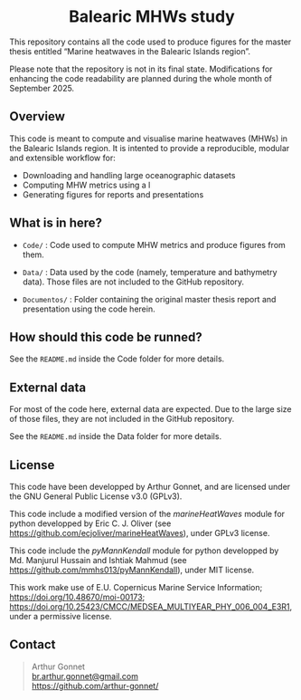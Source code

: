 # <h1 style="text-align: center;"> Balearic MHWs study </h1>

This repository contains all the code used to produce figures for the master thesis entitled “Marine heatwaves in the Balearic Islands region”.

Please note that the repository is not in its final state. Modifications for enhancing the code readability are planned during the whole month of September 2025.

## Overview

This code is meant to compute and visualise marine heatwaves (MHWs) in the Balearic Islands region. It is intented to provide a reproducible, modular and extensible workflow for:

- Downloading and handling large oceanographic datasets
- Computing MHW metrics using a l
- Generating figures for reports and presentations

## What is in here?

 - `Code/` :
    Code used to compute MHW metrics and produce figures from them.

 - `Data/` :
    Data used by the code (namely, temperature and bathymetry data). Those files are not included to the GitHub repository.

 - `Documentos/` :
    Folder containing the original master thesis report and presentation using the code herein.

## How should this code be runned?

See the `README.md` inside the Code folder for more details. 

## External data

For most of the code here, external data are expected. Due to the large size of those files, they are not included in the GitHub repository.

See the `README.md` inside the Data folder for more details.

## License

This code have been developped by Arthur Gonnet, and are licensed under the GNU General Public License v3.0 (GPLv3).

This code include a modified version of the *marineHeatWaves* module for python developped by Eric C. J. Oliver (see https://github.com/ecjoliver/marineHeatWaves), under GPLv3 license.

This code include the *pyMannKendall* module for python developped by Md. Manjurul Hussain and Ishtiak Mahmud (see https://github.com/mmhs013/pyMannKendall), under MIT license.

This work make use of E.U. Copernicus Marine Service Information; https://doi.org/10.48670/moi-00173; https://doi.org/10.25423/CMCC/MEDSEA_MULTIYEAR_PHY_006_004_E3R1, under a permissive license.

## Contact

> Arthur Gonnet <br>
> br.arthur.gonnet@gmail.com <br>
> https://github.com/arthur-gonnet/
